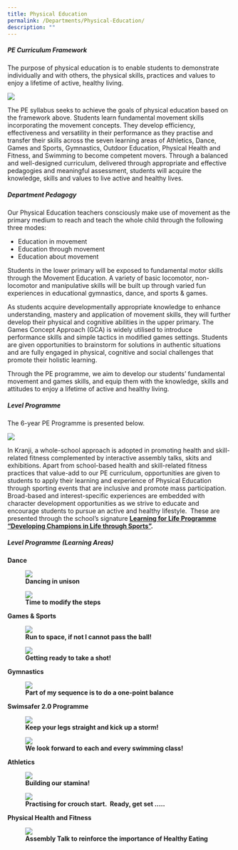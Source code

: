 ```yaml
---
title: Physical Education
permalink: /Departments/Physical-Education/
description: ""
---
```



##### **PE Curriculum Framework**

  

The purpose of physical education is to enable students to demonstrate individually and with others, the physical skills, practices and values to enjoy a lifetime of active, healthy living.


![](/images/Our%20Curriculum/Departments/Physical%20Education/P1.jpg) 

The PE syllabus seeks to achieve the goals of physical education based on the framework above. Students learn fundamental movement skills incorporating the movement concepts. They develop efficiency, effectiveness and versatility in their performance as they practise and transfer their skills across the seven learning areas of Athletics, Dance, Games and Sports, Gymnastics, Outdoor Education, Physical Health and Fitness, and Swimming to become competent movers. Through a balanced and well-designed curriculum, delivered through appropriate and effective pedagogies and meaningful assessment, students will acquire the knowledge, skills and values to live active and healthy lives.

##### **Department Pedagogy**

Our Physical Education teachers consciously make use of movement as the primary medium to reach and teach the whole child through the following three modes:  

*   Education in movement
*   Education through movement
*   Education about movement

  
Students in the lower primary will be exposed to fundamental motor skills through the Movement Education. A variety of basic locomotor, non-locomotor and manipulative skills will be built up through varied fun experiences in educational gymnastics, dance, and sports &amp; games.  
  

As students acquire developmentally appropriate knowledge to enhance understanding, mastery and application of movement skills, they will further develop their physical and cognitive abilities in the upper primary. The Games Concept Approach (GCA) is widely utilised to introduce performance skills and simple tactics in modified games settings. Students are given opportunities to brainstorm for solutions in authentic situations and are fully engaged in physical, cognitive and social challenges that promote their holistic learning.

  

Through the PE programme, we aim to develop our students’ fundamental movement and games skills, and equip them with the knowledge, skills and attitudes to enjoy a lifetime of active and healthy living.&nbsp;

##### **Level Programme**

  
The 6-year PE Programme is presented below.

![](/images/Our%20Curriculum/Departments/Physical%20Education/P2.jpg)

In Kranji, a whole-school approach is adopted in promoting health and skill-related fitness complemented by interactive assembly talks, skits and exhibitions. Apart from school-based health and skill-related fitness practices that value-add to our PE curriculum, opportunities are given to students to apply their learning and experience of Physical Education through sporting events that are inclusive and promote mass participation. Broad-based and interest-specific experiences are embedded with character development opportunities as we strive to educate and encourage students to pursue an active and healthy lifestyle.&nbsp; These are presented through the school’s signature&nbsp;**[Learning for Life Programme “Developing Champions in Life through Sports”](/our-curriculum/Signature-Programmes/Learning-for-Life-Programme-LLP/).**

  

##### **Level Programme (Learning Areas)**

**Dance**  



<figure>

<img src="/images/Our%20Curriculum/Departments/Physical%20Education/P3.jpg">

<figcaption> <strong> Dancing in unison </strong> </figcaption>

</figure>

<figure>

<img src="/images/Our%20Curriculum/Departments/Physical%20Education/P4.jpg">

<figcaption> <strong> Time to modify the steps </strong> </figcaption>

</figure>

**Games & Sports**

<figure>

<img src="/images/Our%20Curriculum/Departments/Physical%20Education/P5.jpg">

<figcaption> <strong> Run to space, if not I cannot pass the ball! </strong> </figcaption>

</figure>

<figure>

<img src="/images/Our%20Curriculum/Departments/Physical%20Education/P6.jpg">

<figcaption> <strong> Getting ready to take a shot! </strong> </figcaption>

</figure>

**Gymnastics**

<figure>

<img src="/images/Our%20Curriculum/Departments/Physical%20Education/P7.jpg">

<figcaption> <strong> Part of my sequence is to do a one-point balance </strong> </figcaption>

</figure>

  

**Swimsafer 2.0 Programme**

<figure>

<img src="/images/Our%20Curriculum/Departments/Physical%20Education/P8.jpg">

<figcaption> <strong> Keep your legs straight and kick up a storm! </strong> </figcaption>

</figure>

<figure>

<img src="/images/Our%20Curriculum/Departments/Physical%20Education/P9.jpg">

<figcaption> <strong> We look forward to each and every swimming class! </strong> </figcaption>

</figure>

**Athletics**

<figure>

<img src="/images/Our%20Curriculum/Departments/Physical%20Education/P10.jpg">

<figcaption> <strong> Building our stamina! </strong> </figcaption>

</figure>

<figure>

<img src="/images/Our%20Curriculum/Departments/Physical%20Education/P11.jpg">

<figcaption> <strong> Practising for crouch start.  Ready, get set ..... </strong> </figcaption>

</figure>

  

**Physical Health and Fitness**

<figure>

<img src="/images/Our%20Curriculum/Departments/Physical%20Education/P12.jpg">

<figcaption> <strong> Assembly Talk to reinforce the importance of Healthy Eating </strong> </figcaption>

</figure>